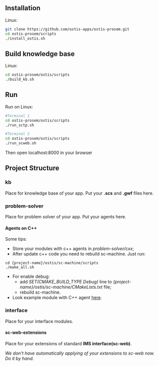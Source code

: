 
## Installation

Linux:
```sh
git clone https://github.com/ostis-apps/ostis-prosem.git
cd ostis-prosem/scripts
./install_ostis.sh
```

## Build knowledge base
Linux:
```sh
cd ostis-prosem/ostis/scripts
./build_kb.sh
```

## Run
Run on Linux:
```sh
#Terminal 1
cd ostis-prosem/ostis/scripts
./run_sctp.sh

#Terminal 2
cd ostis-prosem/ostis/scripts
./run_scweb.sh
```

Then open localhost:8000 in your browser

## Project Structure

### kb
Place for knowledge base of your app. Put your **.scs** and **.gwf** files here.

### problem-solver
Place for problem solver of your app. Put your agents here.

#### Agents on C++
Some tips:
- Store your modules with c++ agents in *problem-solver/cxx*;
- After update c++ code you need to rebuild sc-machine. Just run:  
```
cd {project-name}/ostis/sc-machine/scripts
./make_all.sh
```
- For enable debug:
    * add *SET(CMAKE_BUILD_TYPE Debug)* line 
    to *{project-name}/ostis/sc-machine/CMakeLists.txt* file;
    * rebuild sc-machine.
- Look example module with C++ agent [here](problem-solver/cxx/exampleModule/README.md).

### interface

Place for your interface modules.

#### sc-web-extensions
Place for your extensions of standard **IMS interface(sc-web)**. 

*We don't have automatically applying of your extensions to sc-web now. Do it by hand.*

